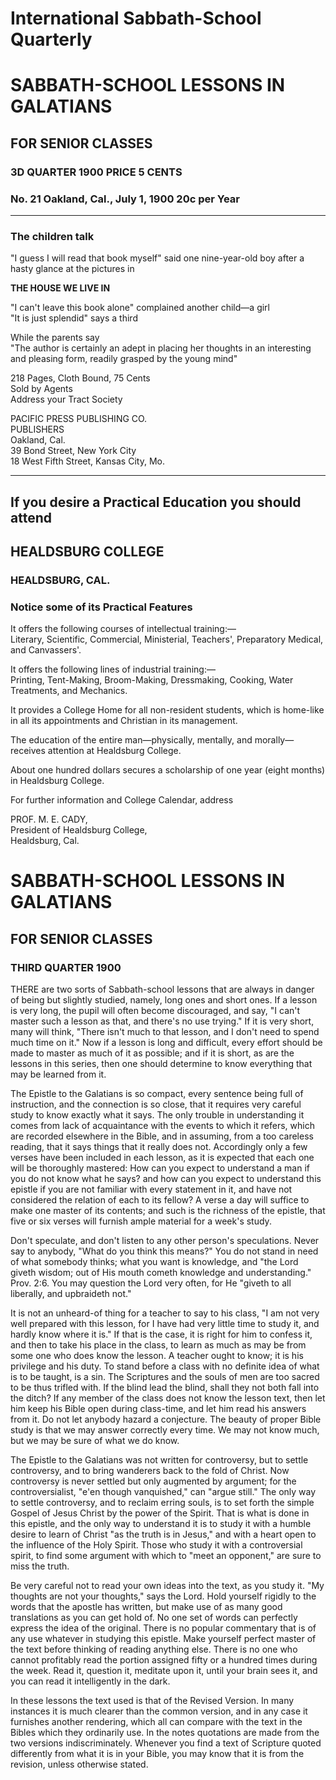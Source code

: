 # International Sabbath-School Quarterly
# SABBATH-SCHOOL LESSONS IN GALATIANS
## FOR SENIOR CLASSES
### 3D QUARTER 1900                                                 PRICE 5 CENTS
### No. 21              Oakland, Cal., July 1, 1900                     20c per Year

---

### The children talk

"I guess I will read that book myself" said one nine-year-old boy after a hasty glance at the pictures in 

**THE HOUSE WE LIVE IN**

"I can't leave this book alone" complained another child—a girl  
"It is just splendid" says a third  

While the parents say  
"The author is certainly an adept in placing her thoughts in an interesting and pleasing form, readily grasped by the young mind"

218 Pages, Cloth Bound, 75 Cents  
Sold by Agents  
Address your Tract Society  

PACIFIC PRESS PUBLISHING CO.  
PUBLISHERS  
Oakland, Cal.  
39 Bond Street, New York City  
18 West Fifth Street, Kansas City, Mo.

---

## If you desire a Practical Education you should attend
## HEALDSBURG COLLEGE
### HEALDSBURG, CAL.

### Notice some of its Practical Features

It offers the following courses of intellectual training:—  
Literary, Scientific, Commercial, Ministerial, Teachers', Preparatory Medical, and Canvassers'.

It offers the following lines of industrial training:—  
Printing, Tent-Making, Broom-Making, Dressmaking, Cooking, Water Treatments, and Mechanics.

It provides a College Home for all non-resident students, which is home-like in all its appointments and Christian in its management.

The education of the entire man—physically, mentally, and morally—receives attention at Healdsburg College.

About one hundred dollars secures a scholarship of one year (eight months) in Healdsburg College.

For further information and College Calendar, address

PROF. M. E. CADY,  
President of Healdsburg College,  
Healdsburg, Cal.

# SABBATH-SCHOOL LESSONS IN GALATIANS
## FOR SENIOR CLASSES
### THIRD QUARTER 1900

THERE are two sorts of Sabbath-school lessons that are always in danger of being but slightly studied, namely, long ones and short ones. If a lesson is very long, the pupil will often become discouraged, and say, "I can't master such a lesson as that, and there's no use trying." If it is very short, many will think, "There isn't much to that lesson, and I don't need to spend much time on it." Now if a lesson is long and difficult, every effort should be made to master as much of it as possible; and if it is short, as are the lessons in this series, then one should determine to know everything that may be learned from it.

The Epistle to the Galatians is so compact, every sentence being full of instruction, and the connection is so close, that it requires very careful study to know exactly what it says. The only trouble in understanding it comes from lack of acquaintance with the events to which it refers, which are recorded elsewhere in the Bible, and in assuming, from a too careless reading, that it says things that it really does not. Accordingly only a few verses have been included in each lesson, as it is expected that each one will be thoroughly mastered: How can you expect to understand a man if you do not know what he says? and how can you expect to understand this epistle if you are not familiar with every statement in it, and have not considered the relation of each to its fellow? A verse a day will suffice to make one master of its contents; and such is the richness of the epistle, that five or six verses will furnish ample material for a week's study.

Don't speculate, and don't listen to any other person's speculations. Never say to anybody, "What do you think this means?" You do not stand in need of what somebody thinks; what you want is knowledge, and "the Lord giveth wisdom; out of His mouth cometh knowledge and understanding." Prov. 2:6. You may question the Lord very often, for He "giveth to all liberally, and upbraideth not."

It is not an unheard-of thing for a teacher to say to his class, "I am not very well prepared with this lesson, for I have had very little time to study it, and hardly know where it is." If that is the case, it is right for him to confess it, and then to take his place in the class, to learn as much as may be from some one who does know the lesson. A teacher ought to know; it is his privilege and his duty. To stand before a class with no definite idea of what is to be taught, is a sin. The Scriptures and the souls of men are too sacred to be thus trifled with. If the blind lead the blind, shall they not both fall into the ditch? If any member of the class does not know the lesson text, then let him keep his Bible open during class-time, and let him read his answers from it. Do not let anybody hazard a conjecture. The beauty of proper Bible study is that we may answer correctly every time. We may not know much, but we may be sure of what we do know.

The Epistle to the Galatians was not written for controversy, but to settle controversy, and to bring wanderers back to the fold of Christ. Now controversy is never settled but only augmented by argument; for the controversialist, "e'en though vanquished," can "argue still." The only way to settle controversy, and to reclaim erring souls, is to set forth the simple Gospel of Jesus Christ by the power of the Spirit. That is what is done in this epistle, and the only way to understand it is to study it with a humble desire to learn of Christ "as the truth is in Jesus," and with a heart open to the influence of the Holy Spirit. Those who study it with a controversial spirit, to find some argument with which to "meet an opponent," are sure to miss the truth.

Be very careful not to read your own ideas into the text, as you study it. "My thoughts are not your thoughts," says the Lord. Hold yourself rigidly to the words that the apostle has written, but make use of as many good translations as you can get hold of. No one set of words can perfectly express the idea of the original. There is no popular commentary that is of any use whatever in studying this epistle. Make yourself perfect master of the text before thinking of reading anything else. There is no one who cannot profitably read the portion assigned fifty or a hundred times during the week. Read it, question it, meditate upon it, until your brain sees it, and you can read it intelligently in the dark.

In these lessons the text used is that of the Revised Version. In many instances it is much clearer than the common version, and in any case it furnishes another rendering, which all can compare with the text in the Bibles which they ordinarily use. In the notes quotations are made from the two versions indiscriminately. Whenever you find a text of Scripture quoted differently from what it is in your Bible, you may know that it is from the revision, unless otherwise stated.